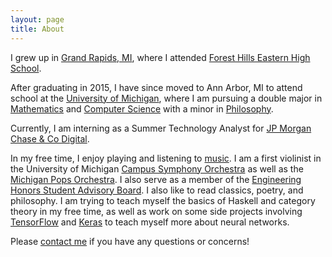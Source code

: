 ```yaml
---
layout: page
title: About
---
```


I grew up in [Grand Rapids, MI](http://www.google.com/maps/place/Grand+Rapids,+MI/), where I attended [Forest Hills Eastern High School](https://www.fhps.net/high-schools/eastern/). 

After graduating in 2015, I have since moved to Ann Arbor, MI to attend school at the [University of Michigan](https://www.umich.edu/), where I am pursuing a double major in [Mathematics](https://lsa.umich.edu/math/undergraduates/major-and-minor-programs/honors-mathematics.html) and [Computer Science](https://eecs.umich.edu/eecs/undergraduate/computer-science/) with a minor in [Philosophy](https://lsa.umich.edu/philosophy/undergraduates.html).

Currently, I am interning as a Summer Technology Analyst for [JP Morgan Chase & Co Digital](https://www.jpmorganchase.com/).

In my free time, I enjoy playing and listening to [music](jonathoma.github.io/music). I am a first violinist in the University of Michigan [Campus Symphony Orchestra](https://sites.google.com/a/umich.edu/campus-orchestras/home) as well as the [Michigan Pops Orchestra](http://uac.umich.edu/mpo/). I also serve as a member of the [Engineering Honors Student Advisory Board](https://honors.engin.umich.edu/about/honors-student-advisory-board/). I also like to read classics, poetry, and philosophy. I am trying to teach myself the basics of Haskell and category theory in my free time, as well as work on some side projects involving [TensorFlow](https://www.tensorflow.org/) and [Keras](https://keras.io/) to teach myself more about neural networks.

Please [contact me](http://jonathoma.github.io/contact) if you have any questions or concerns!

